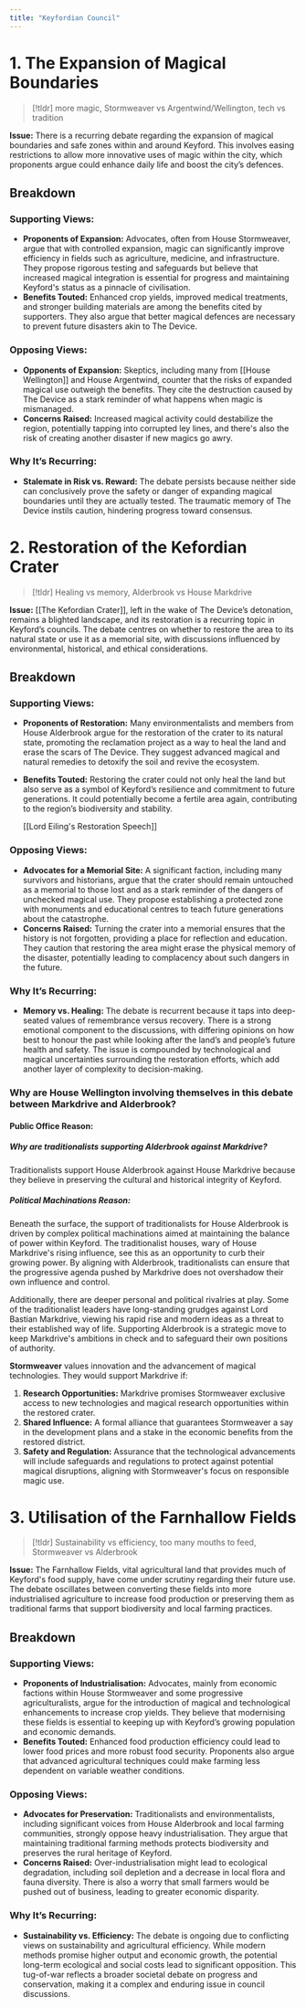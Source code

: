 ```yaml
---
title: "Keyfordian Council"
---
```


# **1. The Expansion of Magical Boundaries**
> [!tldr] more magic, Stormweaver vs Argentwind/Wellington, tech vs tradition

**Issue:** There is a recurring debate regarding the expansion of magical boundaries and safe zones within and around Keyford. This involves easing restrictions to allow more innovative uses of magic within the city, which proponents argue could enhance daily life and boost the city’s defences.
## Breakdown
### **Supporting Views:**

- **Proponents of Expansion:** Advocates, often from House Stormweaver, argue that with controlled expansion, magic can significantly improve efficiency in fields such as agriculture, medicine, and infrastructure. They propose rigorous testing and safeguards but believe that increased magical integration is essential for progress and maintaining Keyford's status as a pinnacle of civilisation.
- **Benefits Touted:** Enhanced crop yields, improved medical treatments, and stronger building materials are among the benefits cited by supporters. They also argue that better magical defences are necessary to prevent future disasters akin to The Device.

### **Opposing Views:**

- **Opponents of Expansion:** Skeptics, including many from [[House Wellington]] and House Argentwind, counter that the risks of expanded magical use outweigh the benefits. They cite the destruction caused by The Device as a stark reminder of what happens when magic is mismanaged.
- **Concerns Raised:** Increased magical activity could destabilize the region, potentially tapping into corrupted ley lines, and there's also the risk of creating another disaster if new magics go awry.

### **Why It’s Recurring:**

- **Stalemate in Risk vs. Reward:** The debate persists because neither side can conclusively prove the safety or danger of expanding magical boundaries until they are actually tested. The traumatic memory of The Device instils caution, hindering progress toward consensus.

# **2. Restoration of the Kefordian Crater**
> [!tldr] Healing vs memory, Alderbrook vs House Markdrive

**Issue:** [[The Kefordian Crater]], left in the wake of The Device’s detonation, remains a blighted landscape, and its restoration is a recurring topic in Keyford’s councils. The debate centres on whether to restore the area to its natural state or use it as a memorial site, with discussions influenced by environmental, historical, and ethical considerations.

## Breakdown
### **Supporting Views:**

- **Proponents of Restoration:** Many environmentalists and members from House Alderbrook argue for the restoration of the crater to its natural state, promoting the reclamation project as a way to heal the land and erase the scars of The Device. They suggest advanced magical and natural remedies to detoxify the soil and revive the ecosystem.
- **Benefits Touted:** Restoring the crater could not only heal the land but also serve as a symbol of Keyford’s resilience and commitment to future generations. It could potentially become a fertile area again, contributing to the region’s biodiversity and stability.

	[[Lord Eiling's Restoration Speech]]
### **Opposing Views:**

- **Advocates for a Memorial Site:** A significant faction, including many survivors and historians, argue that the crater should remain untouched as a memorial to those lost and as a stark reminder of the dangers of unchecked magical use. They propose establishing a protected zone with monuments and educational centres to teach future generations about the catastrophe.
- **Concerns Raised:** Turning the crater into a memorial ensures that the history is not forgotten, providing a place for reflection and education. They caution that restoring the area might erase the physical memory of the disaster, potentially leading to complacency about such dangers in the future.

### **Why It’s Recurring:**

- **Memory vs. Healing:** The debate is recurrent because it taps into deep-seated values of remembrance versus recovery. There is a strong emotional component to the discussions, with differing opinions on how best to honour the past while looking after the land’s and people’s future health and safety. The issue is compounded by technological and magical uncertainties surrounding the restoration efforts, which add another layer of complexity to decision-making.
### Why are House Wellington involving themselves in this debate between Markdrive and Alderbrook?
#### Public Office Reason:
##### **Why are traditionalists supporting Alderbrook against Markdrive?**
Traditionalists support House Alderbrook against House Markdrive because they believe in preserving the cultural and historical integrity of Keyford. 
##### Political Machinations Reason:
Beneath the surface, the support of traditionalists for House Alderbrook is driven by complex political machinations aimed at maintaining the balance of power within Keyford. The traditionalist houses, wary of House Markdrive's rising influence, see this as an opportunity to curb their growing power. By aligning with Alderbrook, traditionalists can ensure that the progressive agenda pushed by Markdrive does not overshadow their own influence and control.

Additionally, there are deeper personal and political rivalries at play. Some of the traditionalist leaders have long-standing grudges against Lord Bastian Markdrive, viewing his rapid rise and modern ideas as a threat to their established way of life. Supporting Alderbrook is a strategic move to keep Markdrive's ambitions in check and to safeguard their own positions of authority.

**Stormweaver** values innovation and the advancement of magical technologies. They would support Markdrive if:

1. **Research Opportunities:** Markdrive promises Stormweaver exclusive access to new technologies and magical research opportunities within the restored crater.
2. **Shared Influence:** A formal alliance that guarantees Stormweaver a say in the development plans and a stake in the economic benefits from the restored district.
3. **Safety and Regulation:** Assurance that the technological advancements will include safeguards and regulations to protect against potential magical disruptions, aligning with Stormweaver's focus on responsible magic use.

# **3. Utilisation of the Farnhallow Fields**
> [!tldr] Sustainability vs efficiency, too many mouths to feed, Stormweaver vs Alderbrook

**Issue:** The Farnhallow Fields, vital agricultural land that provides much of Keyford's food supply, have come under scrutiny regarding their future use. The debate oscillates between converting these fields into more industrialised agriculture to increase food production or preserving them as traditional farms that support biodiversity and local farming practices.
## Breakdown
### **Supporting Views:**

- **Proponents of Industrialisation:** Advocates, mainly from economic factions within House Stormweaver and some progressive agriculturalists, argue for the introduction of magical and technological enhancements to increase crop yields. They believe that modernising these fields is essential to keeping up with Keyford’s growing population and economic demands.
- **Benefits Touted:** Enhanced food production efficiency could lead to lower food prices and more robust food security. Proponents also argue that advanced agricultural techniques could make farming less dependent on variable weather conditions.
### **Opposing Views:**

- **Advocates for Preservation:** Traditionalists and environmentalists, including significant voices from House Alderbrook and local farming communities, strongly oppose heavy industrialisation. They argue that maintaining traditional farming methods protects biodiversity and preserves the rural heritage of Keyford.
- **Concerns Raised:** Over-industrialisation might lead to ecological degradation, including soil depletion and a decrease in local flora and fauna diversity. There is also a worry that small farmers would be pushed out of business, leading to greater economic disparity.
### **Why It’s Recurring:**

- **Sustainability vs. Efficiency:** The debate is ongoing due to conflicting views on sustainability and agricultural efficiency. While modern methods promise higher output and economic growth, the potential long-term ecological and social costs lead to significant opposition. This tug-of-war reflects a broader societal debate on progress and conservation, making it a complex and enduring issue in council discussions.